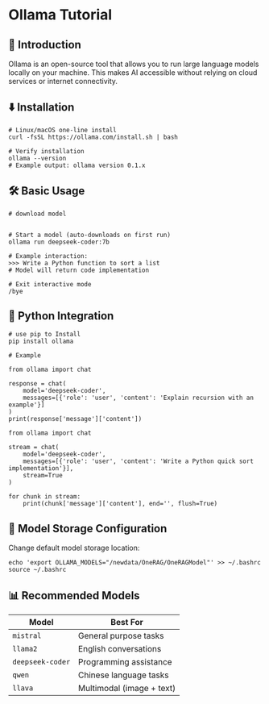 # Ollama Tutorial

## 🌟 Introduction

Ollama is an open-source tool that allows you to run large language models locally on your machine. This makes AI accessible without relying on cloud services or internet connectivity.

## ⬇️ Installation
```
# Linux/macOS one-line install
curl -fsSL https://ollama.com/install.sh | bash

# Verify installation
ollama --version
# Example output: ollama version 0.1.x
```

## 🛠️ Basic Usage
```
# download model


# Start a model (auto-downloads on first run)
ollama run deepseek-coder:7b

# Example interaction:
>>> Write a Python function to sort a list
# Model will return code implementation

# Exit interactive mode
/bye
```

## 🐍 Python Integration

```
# use pip to Install 
pip install ollama
```

```
# Example 

from ollama import chat

response = chat(
    model='deepseek-coder', 
    messages=[{'role': 'user', 'content': 'Explain recursion with an example'}]
)
print(response['message']['content'])

from ollama import chat

stream = chat(
    model='deepseek-coder',
    messages=[{'role': 'user', 'content': 'Write a Python quick sort implementation'}],
    stream=True
)

for chunk in stream:
    print(chunk['message']['content'], end='', flush=True)
```
## 📁  Model Storage Configuration
Change default model storage location:
```
echo 'export OLLAMA_MODELS="/newdata/OneRAG/OneRAGModel"' >> ~/.bashrc
source ~/.bashrc
```

## 📊 Recommended Models
| Model | Best For |
|-------|----------|
| `mistral` | General purpose tasks |
| `llama2` | English conversations |
| `deepseek-coder` | Programming assistance |
| `qwen` | Chinese language tasks |
| `llava` | Multimodal (image + text) |
